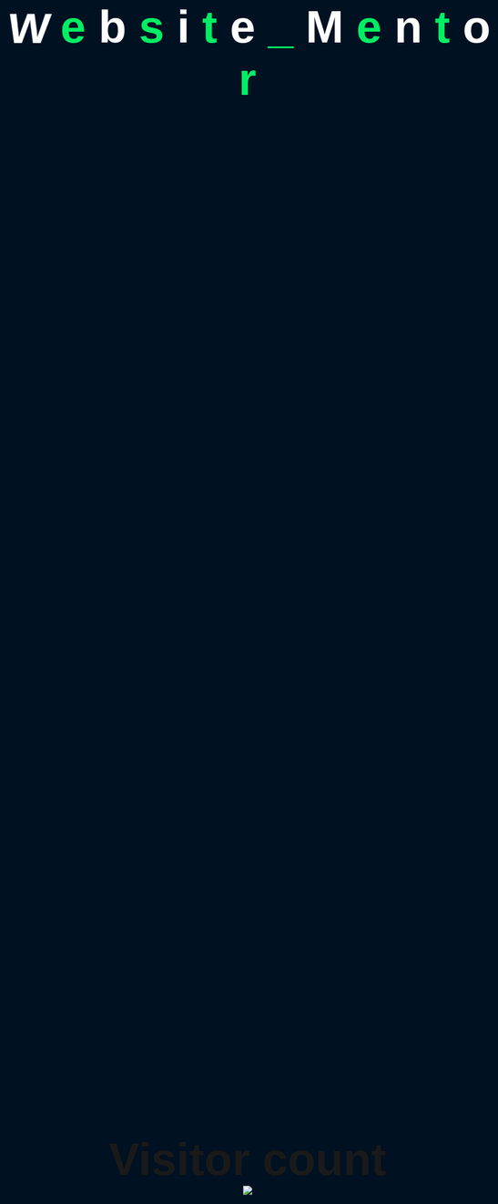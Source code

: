 <div align='center'>
  <div class="loader">
    <span>W</span>
    <span>e</span>
    <span>b</span>
    <span>s</span>
    <span>i</span>
    <span>t</span>
    <span>e</span>
    <span>_</span>
    <span>M</span>
    <span>e</span>
    <span>n</span>
    <span>t</span>
    <span>o</span>
    <span>r</span>
  </div>
</div>

<p align="center">  
  Visitor count<br>
  <img src="https://profile-counter.glitch.me/ashishmeshram844/count.svg/" />
</p>



<style>
  @import url("https://fonts.googleapis.com/css2?family=Poppins:wght@100;200;300;400;500;600;700;800;900&display=swap");

* {
  margin: 0;
  padding: 0;
  box-sizing: border-box;
}
body {
  width: 100%;
  height: 100vh;
  background: #001122;
  display: grid;
  place-items: center;
  font-family: "Poppins", sans-serif;
  font-size: 5rem;
  font-weight: 800;
}
.loader {
  perspective: 1000px;
  -webkit-perspective: 1000px;
}
.loader > span {
  display: inline-block;
  color: #fff;
  transform-style: preserve-3d;
  transform-origin: 0 100%;
  animation: anim 3s infinite linear;
}
.loader > span:nth-child(even) {
  color: #00ed64;
}
.loader > span:nth-child(2) {
  animation-delay: 0.2s;
}
.loader > span:nth-child(3) {
  animation-delay: 0.4s;
}
.loader > span:nth-child(4) {
  animation-delay: 0.6s;
}
.loader > span:nth-child(5) {
  animation-delay: 0.8s;
}
.loader > span:nth-child(6) {
  animation-delay: 1s;
}
.loader > span:nth-child(7) {
  animation-delay: 1.2s;
}
.loader > span:nth-child(8) {
  animation-delay: 1.4s;
}
.loader > span:nth-child(9) {
  animation-delay: 1.6s;
}
.loader > span:nth-child(10) {
  animation-delay: 1.8s;
}
.loader > span:nth-child(11) {
  animation-delay: 2s;
}
.loader > span:nth-child(12) {
  animation-delay: 2.2s;
}
.loader > span:nth-child(13) {
  animation-delay: 2.4s;
}
.loader > span:nth-child(14) {
  animation-delay: 2.6s;
}
@keyframes anim {
  35% {
    transform: rotateX(360deg);
  }
  100% {
    transform: rotateX(360deg);
  }
}

</style>
